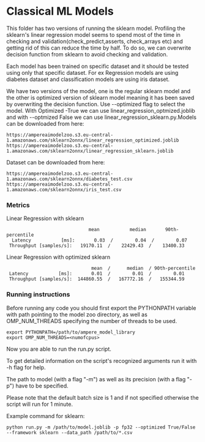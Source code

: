 # Classical ML Models

This folder has two versions of running the sklearn model. Profiling the sklearn's linear regression model seems to spend most of the time in checking and validation(check_predict,asserts, check_arrays etc) and getting rid of this can reduce the time by half. To do so, we can overwrite decision function from sklearn to avoid checking and validation.

Each model has been trained on specific dataset and it should be tested using only that specific dataset. For ex Regression models are using diabetes dataset and classification models are using iris dataset.

We have two versions of the model, one is the regular sklearn model and the other is optimized version of sklearn model meaning it has been saved by overwriting the decision function. Use --optimized flag to select the model. With Optimized -True we can use linear_regression_optmized.joblib and with --optmized False we can use linear_regression_sklearn.py.Models can be downloaded from here:

```
https://ampereaimodelzoo.s3.eu-central-1.amazonaws.com/sklearn2onnx/linear_regression_optimized.joblib
https://ampereaimodelzoo.s3.eu-central-1.amazonaws.com/sklearn2onnx/linear_regression_sklearn.joblib
```

Dataset can be downloaded from here:
```
https://ampereaimodelzoo.s3.eu-central-1.amazonaws.com/sklearn2onnx/diabetes_test.csv
https://ampereaimodelzoo.s3.eu-central-1.amazonaws.com/sklearn2onnx/iris_test.csv

```

### Metrics

Linear Regression with sklearn

```
                              mean           median       90th-percentile
  Latency           [ms]:       0.03  /        0.04  /        0.07
 Throughput [samples/s]:   19170.11  /    22429.43  /    13400.33
 ```

Linear Regression with optimized sklearn
```
                               mean  /      median  / 90th-percentile
 Latency           [ms]:       0.01  /        0.01  /        0.01
 Throughput [samples/s]:  144860.55  /   167772.16  /   155344.59

 ```

### Running instructions

Before running any code you should first export the PYTHONPATH variable with path pointing to the model zoo directory,
as well as OMP_NUM_THREADS specifying the number of threads to be used.

```
export PYTHONPATH=/path/to/ampere_model_library
export OMP_NUM_THREADS=<numofcpus>

```

Now you are able to run the run.py script. 

To get detailed information on the script's recognized arguments run it with -h flag for help.

The path to model (with a flag "-m") as well as its precision (with a flag "-p") have to be specified.

Please note that the default batch size is 1 and if not specified otherwise the script will run for 1 minute.

Example command for sklearn: 



```
python run.py -m /path/to/model.joblib -p fp32 --optimized True/False --framework sklearn --data_path /path/to/*.csv

```
